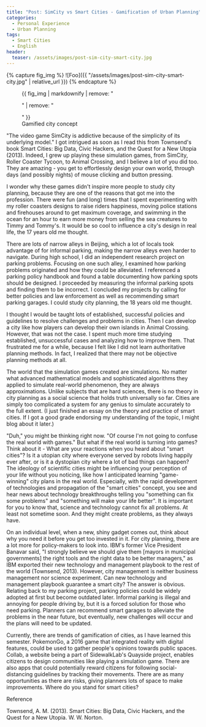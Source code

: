 ```yaml
---
title: "Post: SimCity vs Smart Cities - Gamification of Urban Planning"
categories:
  - Personal Experience
  - Urban Planning
tags:
  - Smart Cities
  - English
header:
  teaser: /assets/images/post-sim-city-smart-city.jpg
---
```

{% capture fig_img %}
![Foo]({{ "/assets/images/post-sim-city-smart-city.jpg" | relative_url }})
{% endcapture %}

<figure>
  {{ fig_img | markdownify | remove: "<p>" | remove: "</p>" }}
  <figcaption>Gamified city concept</figcaption>
</figure>

"The video game SimCity is addictive because of the simplicity of its underlying model." I got intrigued as soon as I read this from Townsend's book Smart Cities: Big Data, Civic Hackers, and the Quest for a New Utopia (2013). Indeed, I grew up playing these simulation games, from SimCity, Roller Coaster Tycoon, to Animal Crossing, and I believe a lot of you did too. They are amazing - you get to effortlessly design your own world, through days (and possibly nights) of mouse clicking and button pressing.

 

I wonder why these games didn't inspire more people to study city planning, because they are one of the reasons that got me into the profession. There were fun (and long) times that I spent experimenting with my roller coasters designs to raise riders happiness, moving police stations and firehouses around to get maximum coverage, and swimming in the ocean for an hour to earn more money from selling the sea creatures to Timmy and Tommy's. It would be so cool to influence a city's design in real life, the 17 years old me thought.

 

There are lots of narrow alleys in Beijing, which a lot of locals took advantage of for informal parking, making the narrow alleys even harder to navigate. During high school, I did an independent research project on parking problems. Focusing on one such alley, I examined how parking problems originated and how they could be alleviated. I referenced a parking policy handbook and found a table documenting how parking spots should be designed. I proceeded by measuring the informal parking spots and finding them to be incorrect. I concluded my projects by calling for better policies and law enforcement as well as recommending smart parking garages. I could study city planning, the 18 years old me thought.

 

I thought I would be taught lots of established, successful policies and guidelines to resolve challenges and problems in cities. Then I can develop a city like how players can develop their own islands in Animal Crossing. However, that was not the case. I spent much more time studying established, unsuccessful cases and analyzing how to improve them. That frustrated me for a while, because I felt like I did not learn authoritative planning methods. In fact, I realized that there may not be objective planning methods at all.

 

The world that the simulation games created are simulations. No matter what advanced mathematical models and sophisticated algorithms they applied to simulate real-world phenomenon, they are always approximations. Unlike subjects that are hard sciences, there is no theory in city planning as a social science that holds truth universally so far. Cities are simply too complicated a system for any genius to simulate accurately to the full extent. (I just finished an essay on the theory and practice of smart cities. If I got a good grade endorsing my understanding of the topic, I might blog about it later.)

 

"Duh," you might be thinking right now. "Of course I'm not going to confuse the real world with games." But what if the real world is turning into games? Think about it - What are your reactions when you heard about "smart cities"? Is it a utopian city where everyone served by robots living happily ever after, or is it a dystopian city where a lot of bad things can happen? The ideology of scientific cities might be influencing your perception of your life without you noticing, like how I anticipated learning "game-winning" city plans in the real world. Especially, with the rapid development of technologies and propagation of the "smart cities" concept, you see and hear news about technology breakthroughs telling you "something can fix some problems" and "something will make your life better". It is important for you to know that, science and technology cannot fix all problems. At least not sometime soon. And they might create problems, as they always have. 

 

On an individual level, when a new, shiny gadget comes out, think about why you need it before you get too invested in it. For city planning, there are a lot more for policy-makers to look into. IBM's former Vice President Banavar said, "I strongly believe we should give them [mayors in municipal governments] the right tools and the right data to be better managers," as IBM exported their new technology and management playbook to the rest of the world (Townsend, 2013). However, city management is neither business management nor science experiment. Can new technology and management playbook guarantee a smart city? The answer is obvious. Relating back to my parking project, parking policies could be widely adopted at first but become outdated later. Informal parking is illegal and annoying for people driving by, but it is a forced solution for those who need parking. Planners can recommend smart garages to alleviate the problems in the near future, but eventually, new challenges will occur and the plans will need to be updated. 

 

Currently, there are trends of gamification of cities, as I have learned this semester. PokemonGo, a 2016 game that integrated reality with digital features, could be used to gather people's opinions towards public spaces. Collab, a website being a part of SidewalkLab's Quayside project, enables citizens to design communities like playing a simulation game. There are also apps that could potentially reward citizens for following social-distancing guidelines by tracking their movements. There are as many opportunities as there are risks, giving planners lots of space to make improvements. Where do you stand for smart cities?

Reference

Townsend, A. M. (2013). Smart Cities: Big Data, Civic Hackers, and the Quest for a New Utopia. W. W. Norton.